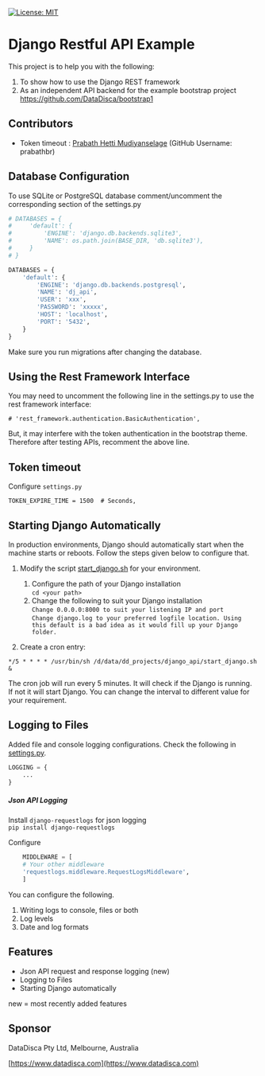 [![License: MIT](https://img.shields.io/badge/License-MIT-yellow.svg)](https://opensource.org/licenses/MIT)

# Django Restful API Example

This project is to help you with the following:
1. To show how to use the Django REST framework
2. As an independent API backend for the example bootstrap project https://github.com/DataDisca/bootstrap1

## Contributors
- Token timeout : [Prabath Hetti Mudiyanselage](https://github.com/prabathbr) \(GitHub Username: prabathbr\)

## Database Configuration
To use SQLite or PostgreSQL database comment/uncomment the corresponding section of the settings.py 
```python
# DATABASES = {
#     'default': {
#         'ENGINE': 'django.db.backends.sqlite3',
#         'NAME': os.path.join(BASE_DIR, 'db.sqlite3'),
#     }
# }

DATABASES = {
    'default': {
        'ENGINE': 'django.db.backends.postgresql',
        'NAME': 'dj_api',
        'USER': 'xxx',
        'PASSWORD': 'xxxxx',
        'HOST': 'localhost',
        'PORT': '5432',
    }
}
```
Make sure you run migrations after changing the database.

## Using the Rest Framework Interface
You may need to uncomment the following line in the settings.py to use the rest framework interface:
```
# 'rest_framework.authentication.BasicAuthentication',
```
But, it may interfere with the token authentication in the bootstrap theme. Therefore after testing APIs, recomment the above line.

## Token timeout

Configure `settings.py`

 `TOKEN_EXPIRE_TIME = 1500  # Seconds,`

## Starting Django Automatically 
In production environments, Django should automatically start when the machine starts or reboots.
Follow the steps given below to configure that. 
1. Modify the script [start_django.sh](./start_django.sh) for your environment.
    1. Configure the path of your Django installation  
        ``` cd <your path> ```
    1. Change the following to suit your Django installation  
        ``` Change 0.0.0.0:8000 to suit your listening IP and port ```  
        ```Change django.log to your preferred logfile location. Using this default is a bad idea as it would fill up your Django folder.```

1. Create a cron entry:
```
*/5 * * * * /usr/bin/sh /d/data/dd_projects/django_api/start_django.sh &
 ``` 
The cron job will run every 5 minutes. It will check if the Django is running. 
If not it will start Django. 
You can change the interval to different value for your requirement.

## Logging to Files
Added file and console logging configurations.
Check the following in [settings.py](./django_api/settings.py).
```python
LOGGING = {
    ...
}
```

##### Json API Logging
Install `django-requestlogs` for json logging  
    ``` pip install django-requestlogs ```

Configure
```python
    MIDDLEWARE = [
    # Your other middleware
    'requestlogs.middleware.RequestLogsMiddleware',
    ]
```
You can configure the following.
1. Writing logs to console, files or both
1. Log levels
1. Date and log formats  

## Features

- Json API request and response logging (new)
- Logging to Files 
- Starting Django automatically

new = most recently added features 
  

## Sponsor
DataDisca Pty Ltd, Melbourne, Australia

[https://www.datadisca.com](https://www.datadisca.com)


